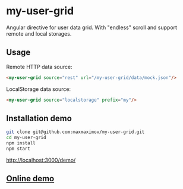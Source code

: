 # my-user-grid
Angular directive for user data grid. With "endless" scroll and support remote and local storages.
## Usage
Remote HTTP data source:
```html
<my-user-grid source="rest" url="/my-user-grid/data/mock.json"/>
```
LocalStorage data source:
```html
<my-user-grid source="localstorage" prefix="my"/>
```
## Installation demo
```bash
git clone git@github.com:maxmaximov/my-user-grid.git
cd my-user-grid
npm install
npm start
```
[http://localhost:3000/demo/](http://localhost:3000/demo/)

## [Online demo](https://github.com/maxmaximov/my-user-grid/edit/master/README.md)
